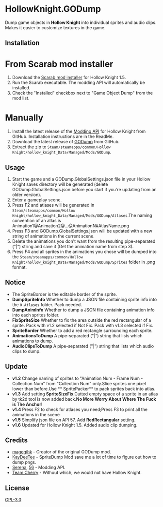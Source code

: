 ﻿# HollowKnight.GODump

Dump game objects in **Hollow Knight** into individual sprites and audio clips. Makes it easier to customize textures in the game.

## Installation

# From Scarab mod installer
1. Download the [Scarab mod installer]( https://github.com/fifty-six/Scarab/releases ) for Hollow Knight 1.5.
2. Run the Scarab executable. The modding API will automatically be installed.
3. Check the "Installed" checkbox next to  "Game Object Dump" from the mod list.

# Manually
1. Install the latest release of the [Modding API]( https://github.com/hk-modding/api/releases ) for Hollow Knight from GitHub. Installation instructions are in the ReadMe.
2. Download the latest release of [GODump]( https://github.com/jngo102/HollowKnight.GODump/releases ) from GitHub.
3. Extract the zip to `Steam/steamapps/common/Hollow Knight/hollow_knight_Data/Managed/Mods/GODump`.


## Usage
1. Start the game and a GODump.GlobalSettings.json file in your Hollow Knight saves directory will be generated (delete GODump.GlobalSettings.json before you start if you're updating from an older version).
2. Enter a gameplay scene.
3. Press F2 and atlases will be generated in `Steam/steamapps/common/Hollow Knight/hollow_knight_Data/Managed/Mods/GODump/Atlases`.The naming convention of an atlas is Animation1@Animation2@...@AnimationN#AtlasName.png
4. Press F3 and GODump.GlobalSettings.json will be updated with a new string of animations in the current scene.
5. Delete the animations you don't want from the resulting pipe-separated ("|") string and save it (Get the animation name from step 3).
6. Press F4 and all sprites in the animations you chose will be dumped into the `Steam/steamapps/common/Hollow Knight/hollow_knight_Data/Managed/Mods/GODump/Sprites` folder in .png format.

## Notice

* The SpriteBorder is the editable border of the sprite.
* **DumpSpriteInfo** Whether to dump a JSON file containing sprite info into the `0.Atlases` folder. Pack needed.
* **DumpAnimInfo** Whether to dump a JSON file containing animation info into each sprites folder.
* **FixSpriteSize** Whether to fix the area outside the red rectangular of a sprite. Pack with v1.2 selected if Not Fix. Pack with v1.3 selected if Fix.
* **SpriteBorder** Whether to add a red rectangle surrounding each sprite.
* **AnimationsToDump** A pipe-separated ("|") string that lists which animations to dump.
* **AudioClipsToDump** A pipe-separated ("|") string that lists which audio clips to dump.

## Update

* **v1.2** Change naming of sprites to "Animation Num - Frame Num - Collection Num" from "Collection Num" only.Slice sprites one pixel lower than before.Use ** SpritePacker** to pack sprites back into atlas.
* **v1.3** Add setting **SpriteSizeFix**.Cutted empty space of a sprite in an atlas by tk2d tool is now added back.**No More Worry About Where The Fuck is The Anchor!**
* **v1.4** Press F2 to check for atlases you need;Press F3 to print all the animations in the scene
* **v1.5** Simplify json file on API 57. Add **RedRectangular** setting.
* **v1.6** Updated for Hollow Knight 1.5. Added audio clip dumping.

## Credits
* [magegihk](https://github.com/magegihk) - Creator of the original GODump mod.
* [KayDeeTee](https://github.com/KayDeeTee) - SpriteDump Mod save me a lot of time to figure out how to dump pngs.
* [Serena](https://github.com/seresharp), [56](https://github.com/fifty-six) - Modding API.
* [Team Cherry](https://teamcherry.com.au/) - Without which, we would not have Hollow Knight.

## License
[GPL-3.0](https://choosealicense.com/licenses/gpl-3.0/)